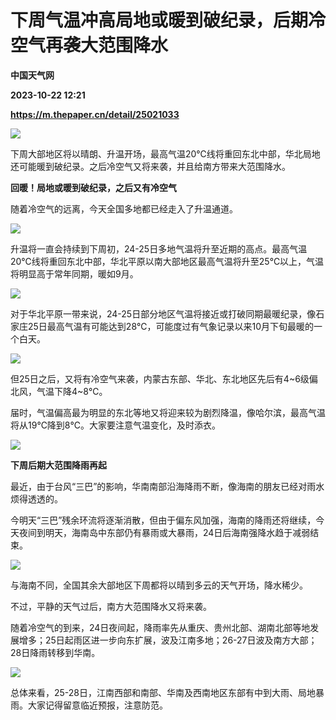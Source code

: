 # 下周气温冲高局地或暖到破纪录，后期冷空气再袭大范围降水
**中国天气网**

**2023-10-22 12:21**

**https://m.thepaper.cn/detail/25021033**

![](https://imagecloud.thepaper.cn/thepaper/image/275/167/221.jpg)

下周大部地区将以晴朗、升温开场，最高气温20℃线将重回东北中部，华北局地还可能暖到破纪录。之后冷空气又将来袭，并且给南方带来大范围降水。

**回暖！局地或暖到破纪录，之后又有冷空气**

随着冷空气的远离，今天全国多地都已经走入了升温通道。

![](https://imagecloud.thepaper.cn/thepaper/image/275/164/394.jpg)

升温将一直会持续到下周初，24-25日多地气温将升至近期的高点。最高气温20℃线将重回东北中部，华北平原以南大部地区最高气温将升至25℃以上，气温将明显高于常年同期，暖如9月。

![](https://imagecloud.thepaper.cn/thepaper/image/275/164/395.gif)

对于华北平原一带来说，24-25日部分地区气温将接近或打破同期最暖纪录，像石家庄25日最高气温有可能达到28℃，可能度过有气象记录以来10月下旬最暖的一个白天。

![](https://imagecloud.thepaper.cn/thepaper/image/275/164/396.jpg)

但25日之后，又将有冷空气来袭，内蒙古东部、华北、东北地区先后有4~6级偏北风，气温下降4~8℃。

届时，气温偏高最为明显的东北等地又将迎来较为剧烈降温，像哈尔滨，最高气温将从19℃降到8℃。大家要注意气温变化，及时添衣。

![](https://imagecloud.thepaper.cn/thepaper/image/275/164/397.jpg)

**下周后期大范围降雨再起**

最近，由于台风“三巴”的影响，华南南部沿海降雨不断，像海南的朋友已经对雨水烦得透透的。

今明天“三巴”残余环流将逐渐消散，但由于偏东风加强，海南的降雨还将继续，今天夜间到明天，海南岛中东部仍有暴雨或大暴雨，24日后海南强降水趋于减弱结束。

![](https://imagecloud.thepaper.cn/thepaper/image/275/164/398.gif)

与海南不同，全国其余大部地区下周都将以晴到多云的天气开场，降水稀少。

不过，平静的天气过后，南方大范围降水又将来袭。

随着冷空气的到来，24日夜间起，降雨率先从重庆、贵州北部、湖南北部等地发展增多；25日起雨区进一步向东扩展，波及江南多地；26-27日波及南方大部；28日降雨转移到华南。

![](https://imagecloud.thepaper.cn/thepaper/image/275/164/399.gif)

总体来看，25-28日，江南西部和南部、华南及西南地区东部有中到大雨、局地暴雨。大家记得留意临近预报，注意防范。